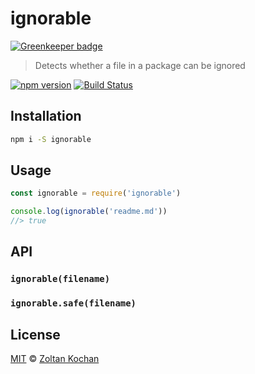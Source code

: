 # ignorable

[![Greenkeeper badge](https://badges.greenkeeper.io/zkochan/ignorable.svg)](https://greenkeeper.io/)

> Detects whether a file in a package can be ignored

<!--@shields('npm', 'travis')-->
[![npm version](https://img.shields.io/npm/v/ignorable.svg)](https://www.npmjs.com/package/ignorable) [![Build Status](https://img.shields.io/travis/zkochan/ignorable/master.svg)](https://travis-ci.org/zkochan/ignorable)
<!--/@-->

## Installation

```sh
npm i -S ignorable
```

## Usage

<!--@example('./example.js')-->
```js
const ignorable = require('ignorable')

console.log(ignorable('readme.md'))
//> true
```
<!--/@-->

## API

### `ignorable(filename)`

### `ignorable.safe(filename)`

## License

[MIT](./LICENSE) © [Zoltan Kochan](https://www.kochan.io/)
